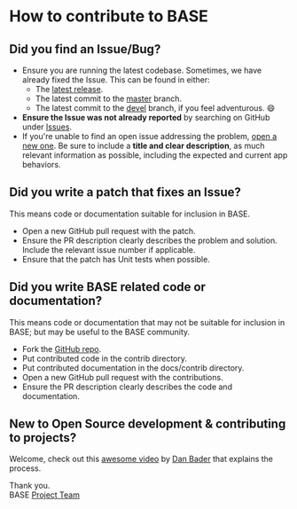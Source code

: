 # How to contribute to BASE

## Did you find an Issue/Bug?
- Ensure you are running the latest codebase. Sometimes, we have already
fixed the Issue. This can be found in either:
  - The [latest release](https://github.com/NathanGibbs3/BASE/releases).
  - The latest commit to the
  [master](https://github.com/NathanGibbs3/BASE/tree/master) branch.
  - The latest commit to the
  [devel](https://github.com/NathanGibbs3/BASE/tree/devel) branch, if you
  feel adventurous. :smile:
- **Ensure the Issue was not already reported** by searching on GitHub under
[Issues](https://github.com/NathanGibbs3/BASE/issues).
- If you're unable to find an open issue addressing the problem,
[open a new one](https://github.com/NathanGibbs3/BASE/issues/new/choose). Be
sure to include a **title and clear description**, as much relevant
information as possible, including the expected and current app behaviors.

## Did you write a patch that fixes an Issue?
This means code or documentation suitable for inclusion in BASE.
- Open a new GitHub pull request with the patch.
- Ensure the PR description clearly describes the problem and solution.
Include the relevant issue number if applicable.
- Ensure that the patch has Unit tests when possible.

## Did you write BASE related code or documentation?
This means code or documentation that may not be suitable for inclusion in
BASE; but may be useful to the BASE community.
- Fork the [GitHub repo](https://github.com/NathanGibbs3/BASE).
- Put contributed code in the contrib directory.
- Put contributed documentation in the docs/contrib directory.
- Open a new GitHub pull request with the contributions.
- Ensure the PR description clearly describes the code and documentation.

## New to Open Source development & contributing to projects?
Welcome, check out this [awesome video](https://youtu.be/jTTf4oLkvaM) by
[Dan Bader](https://dbader.org/python-tricks) that explains the process.

Thank you.  
BASE [Project Team](https://github.com/NathanGibbs3/BASE/wiki/Project-Team)
